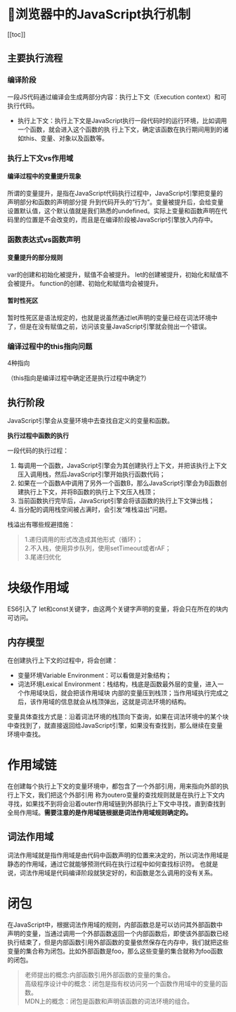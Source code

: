 # :thinking:浏览器中的JavaScript执行机制

[[toc]]

## 主要执行流程
### 编译阶段
一段JS代码通过编译会生成两部分内容：执行上下文（Execution context）和可执行代码。
* 执行上下文：执行上下文是JavaScript执行一段代码时的运行环境，比如调用一个函数，就会进入这个函数的执 行上下文，确定该函数在执行期间用到的诸如this、变量、对象以及函数等。

### 执行上下文vs作用域

#### 编译过程中的变量提升现象

所谓的变量提升，是指在JavaScript代码执行过程中，JavaScript引擎把变量的声明部分和函数的声明部分提 升到代码开头的“行为”。变量被提升后，会给变量设置默认值，这个默认值就是我们熟悉的undefined。实际上变量和函数声明在代码里的位置是不会改变的，而且是在编译阶段被JavaScript引擎放入内存中。

### 函数表达式vs函数声明

#### 变量提升的部分规则

var的创建和初始化被提升，赋值不会被提升。
let的创建被提升，初始化和赋值不会被提升。
function的创建、初始化和赋值均会被提升。

#### 暂时性死区

暂时性死区是语法规定的，也就是说虽然通过let声明的变量已经在词法环境中了，但是在没有赋值之前，访问该变量JavaScript引擎就会抛出一个错误。

### 编译过程中的this指向问题
4种指向

（this指向是编译过程中确定还是执行过程中确定?）

## 执行阶段

JavaScript引擎会从变量环境中去查找自定义的变量和函数。

**执行过程中函数的执行** 

一段代码的执行过程：
1. 每调用一个函数，JavaScript引擎会为其创建执行上下文，并把该执行上下文压入调用栈，然后JavaScript引擎开始执行函数代码；
2. 如果在一个函数A中调用了另外一个函数B，那么JavaScript引擎会为B函数创建执行上下文，并将B函数的执行上下文压入栈顶；
3. 当前函数执行完毕后，JavaScript引擎会将该函数的执行上下文弹出栈；
4. 当分配的调用栈空间被占满时，会引发“堆栈溢出”问题。

栈溢出有哪些规避措施：
>1.递归调用的形式改造成其他形式（循环）；   
>2.不入栈，使用异步队列，使用setTimeout或者rAF；   
>3.尾递归优化   

# 块级作用域

ES6引入了 let和const关键字，由这两个关键字声明的变量，将会只在所在的块内可访问。

## 内存模型

在创建执行上下文的过程中，将会创建：
* 变量环境Variable Environment：可以看做是对象结构；
* 词法环境Lexical Environment：栈结构，栈底是函数最外层的变量，进入一个作用域块后，就会把该作用域块 内部的变量压到栈顶；当作用域执行完成之后，该作用域的信息就会从栈顶弹出，这就是词法环境的结构。

变量具体查找方式是：沿着词法环境的栈顶向下查询，如果在词法环境中的某个块中查找到了，就直接返回给JavaScript引擎，如果没有查找到，那么继续在变量环境中查找。

# 作用域链
在创建每个执行上下文的变量环境中，都包含了一个外部引用，用来指向外部的执行上下文，我们把这个外部引用 称为outero变量的查找规则就是在执行上下文内寻找，如果找不到将会沿着outer作用域链到外部执行上下文中寻找，直到查找到全局作用域。**需要注意的是作用域链根据是词法作用域规则确定的。**

## 词法作用域
词法作用域就是指作用域是由代码中函数声明的位置来决定的，所以词法作用域是静态的作用域，通过它就能够预测代码在执行过程中如何查找标识符。
也就是说，词法作用域是代码编译阶段就狭定好的，和函数是怎么调用的没有关系。

# 闭包
在JavaScript中，根据词法作用域的规则，内部函数总是可以访问其外部函数中声明的变量，当通过调用一个外部函数返回一个内部函数后，即使该外部函数已经执行结束了，但是内部函数引用外部函数的变量依然保存在内存中，我们就把这些变量的集合称为闭包。比如外部函数是foo，那么这些变量的集合就称为foo函数的闭包。

>老师提出的概念:内部函数引用外部函数的变量的集合。   
>高级程序设计中的概念：闭包是指有权访问另一个函数作用域中的变量的函数。   
>MDN上的概念：闭包是函数和声明该函数的词法环境的组合。   
